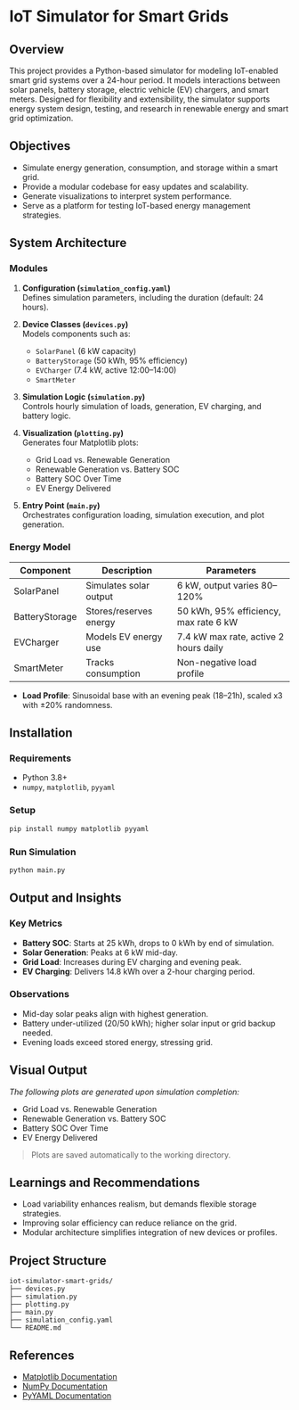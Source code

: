 # IoT Simulator for Smart Grids

## Overview

This project provides a Python-based simulator for modeling IoT-enabled smart grid systems over a 24-hour period. It models interactions between solar panels, battery storage, electric vehicle (EV) chargers, and smart meters. Designed for flexibility and extensibility, the simulator supports energy system design, testing, and research in renewable energy and smart grid optimization.

## Objectives

- Simulate energy generation, consumption, and storage within a smart grid.
- Provide a modular codebase for easy updates and scalability.
- Generate visualizations to interpret system performance.
- Serve as a platform for testing IoT-based energy management strategies.

## System Architecture

### Modules

1. **Configuration (`simulation_config.yaml`)**  
   Defines simulation parameters, including the duration (default: 24 hours).

2. **Device Classes (`devices.py`)**  
   Models components such as:

   - `SolarPanel` (6 kW capacity)
   - `BatteryStorage` (50 kWh, 95% efficiency)
   - `EVCharger` (7.4 kW, active 12:00–14:00)
   - `SmartMeter`

3. **Simulation Logic (`simulation.py`)**  
   Controls hourly simulation of loads, generation, EV charging, and battery logic.

4. **Visualization (`plotting.py`)**  
   Generates four Matplotlib plots:

   - Grid Load vs. Renewable Generation
   - Renewable Generation vs. Battery SOC
   - Battery SOC Over Time
   - EV Energy Delivered

5. **Entry Point (`main.py`)**  
   Orchestrates configuration loading, simulation execution, and plot generation.

### Energy Model

| Component      | Description            | Parameters                            |
| -------------- | ---------------------- | ------------------------------------- |
| SolarPanel     | Simulates solar output | 6 kW, output varies 80–120%           |
| BatteryStorage | Stores/reserves energy | 50 kWh, 95% efficiency, max rate 6 kW |
| EVCharger      | Models EV energy use   | 7.4 kW max rate, active 2 hours daily |
| SmartMeter     | Tracks consumption     | Non-negative load profile             |

- **Load Profile**: Sinusoidal base with an evening peak (18–21h), scaled x3 with ±20% randomness.

## Installation

### Requirements

- Python 3.8+
- `numpy`, `matplotlib`, `pyyaml`

### Setup

```bash
pip install numpy matplotlib pyyaml
```

### Run Simulation

```bash
python main.py
```

## Output and Insights

### Key Metrics

- **Battery SOC**: Starts at 25 kWh, drops to 0 kWh by end of simulation.
- **Solar Generation**: Peaks at 6 kW mid-day.
- **Grid Load**: Increases during EV charging and evening peak.
- **EV Charging**: Delivers 14.8 kWh over a 2-hour charging period.

### Observations

- Mid-day solar peaks align with highest generation.
- Battery under-utilized (20/50 kWh); higher solar input or grid backup needed.
- Evening loads exceed stored energy, stressing grid.

## Visual Output

_The following plots are generated upon simulation completion:_

- Grid Load vs. Renewable Generation
- Renewable Generation vs. Battery SOC
- Battery SOC Over Time
- EV Energy Delivered

> Plots are saved automatically to the working directory.

## Learnings and Recommendations

- Load variability enhances realism, but demands flexible storage strategies.
- Improving solar efficiency can reduce reliance on the grid.
- Modular architecture simplifies integration of new devices or profiles.

## Project Structure

```
iot-simulator-smart-grids/
├── devices.py
├── simulation.py
├── plotting.py
├── main.py
├── simulation_config.yaml
└── README.md
```

## References

- [Matplotlib Documentation](https://matplotlib.org/stable/)
- [NumPy Documentation](https://numpy.org/doc/stable/)
- [PyYAML Documentation](https://pyyaml.org/wiki/PyYAMLDocumentation)

